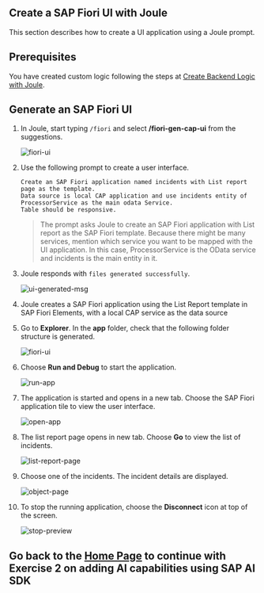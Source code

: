 ## Create a SAP Fiori UI with Joule

This section describes how to create a UI application using a Joule prompt.

## Prerequisites

You have created custom logic following the steps at [Create Backend Logic with Joule](custom-logic.md).

## Generate an SAP Fiori UI

1. In Joule, start typing ```/fiori``` and select **/fiori-gen-cap-ui** from the suggestions.

    ![fiori-ui](../../build-code/images/fiori-ui/ui_suggestion.png)

2. Use the following prompt to create a user interface.

    ```
    Create an SAP Fiori application named incidents with List report page as the template.
    Data source is local CAP application and use incidents entity of ProcessorService as the main odata Service.
    Table should be responsive.
    ```

    > The prompt asks Joule to create an SAP Fiori application with List report as the SAP Fiori template. Because there might be many services, mention which service you want to be mapped with the UI application. In this case, ProcessorService is the OData service and incidents is the main entity in it. 

3. Joule responds with `files generated successfully`.

    ![ui-generated-msg](../../build-code/images/newprompts/fiori.png)

4. Joule creates a  SAP Fiori application using the List Report template in SAP Fiori Elements, with a local CAP  service as the data source

5. Go to **Explorer**. In the **app** folder, check that the following folder structure is generated.

    ![fiori-ui](../../build-code/images/fiori-ui/app_folder.png)

6. Choose **Run and Debug** to start the application.

    ![run-app](../../build-code/images/fiori-ui/run-app.png)

7. The application is started and opens in a new tab. Choose the SAP Fiori application tile to view the user interface.

    ![open-app](../../build-code/images/fiori-ui/webapp_ui.png)

8. The list report page opens in new tab. Choose **Go** to view the list of incidents.

    ![list-report-page](../../build-code/images/fiori-ui/UI_listpage.png)

9. Choose one of the incidents. The incident details are displayed.

    ![object-page](../../build-code/images/fiori-ui/Incident-object-page.png)

10. To stop the running application, choose the **Disconnect** icon at top of the screen.
    
    ![stop-preview](../../build-code/images/fiori-ui/stop_preview.png)

## Go back to the [Home Page](../../build-code-with-ai-capability/README.md#exercise-2-add-ai-capabilities-using-sap-ai-sdk) to continue with Exercise 2 on adding AI capabilities using SAP AI SDK